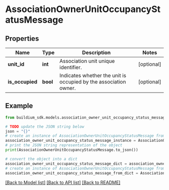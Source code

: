 # AssociationOwnerUnitOccupancyStatusMessage


## Properties

Name | Type | Description | Notes
------------ | ------------- | ------------- | -------------
**unit_id** | **int** | Association unit unique identifier. | [optional] 
**is_occupied** | **bool** | Indicates whether the unit is occupied by the association owner. | [optional] 

## Example

```python
from buildium_sdk.models.association_owner_unit_occupancy_status_message import AssociationOwnerUnitOccupancyStatusMessage

# TODO update the JSON string below
json = "{}"
# create an instance of AssociationOwnerUnitOccupancyStatusMessage from a JSON string
association_owner_unit_occupancy_status_message_instance = AssociationOwnerUnitOccupancyStatusMessage.from_json(json)
# print the JSON string representation of the object
print(AssociationOwnerUnitOccupancyStatusMessage.to_json())

# convert the object into a dict
association_owner_unit_occupancy_status_message_dict = association_owner_unit_occupancy_status_message_instance.to_dict()
# create an instance of AssociationOwnerUnitOccupancyStatusMessage from a dict
association_owner_unit_occupancy_status_message_from_dict = AssociationOwnerUnitOccupancyStatusMessage.from_dict(association_owner_unit_occupancy_status_message_dict)
```
[[Back to Model list]](../README.md#documentation-for-models) [[Back to API list]](../README.md#documentation-for-api-endpoints) [[Back to README]](../README.md)


